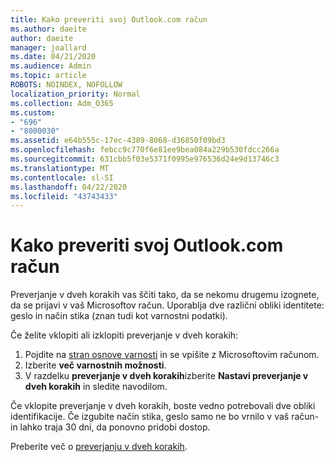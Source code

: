 ```yaml
---
title: Kako preveriti svoj Outlook.com račun
ms.author: daeite
author: daeite
manager: joallard
ms.date: 04/21/2020
ms.audience: Admin
ms.topic: article
ROBOTS: NOINDEX, NOFOLLOW
localization_priority: Normal
ms.collection: Adm_O365
ms.custom:
- "696"
- "8000030"
ms.assetid: e64b555c-17ec-4389-8068-d36850f09bd3
ms.openlocfilehash: febcc9c770f6e81ee9bea084a229b530fdcc266a
ms.sourcegitcommit: 631cbb5f03e5371f0995e976536d24e9d13746c3
ms.translationtype: MT
ms.contentlocale: sl-SI
ms.lasthandoff: 04/22/2020
ms.locfileid: "43743433"
---
```

# <a name="how-to-verify-your-outlookcom-account"></a>Kako preveriti svoj Outlook.com račun

Preverjanje v dveh korakih vas ščiti tako, da se nekomu drugemu izognete, da se prijavi v vaš Microsoftov račun. Uporablja dve različni obliki identitete: geslo in način stika (znan tudi kot varnostni podatki).
  
Če želite vklopiti ali izklopiti preverjanje v dveh korakih:
  
1. Pojdite na [stran osnove varnosti](https://go.microsoft.com/fwlink/?linkid=842325) in se vpišite z Microsoftovim računom.
2. Izberite **več varnostnih možnosti**.
3. V razdelku **preverjanje v dveh korakih**izberite **Nastavi preverjanje v dveh korakih** in sledite navodilom.

Če vklopite preverjanje v dveh korakih, boste vedno potrebovali dve obliki identifikacije. Če izgubite način stika, geslo samo ne bo vrnilo v vaš račun-in lahko traja 30 dni, da ponovno pridobi dostop.
  
Preberite več o [preverjanju v dveh korakih](https://go.microsoft.com/fwlink/?linkid=872270).
  